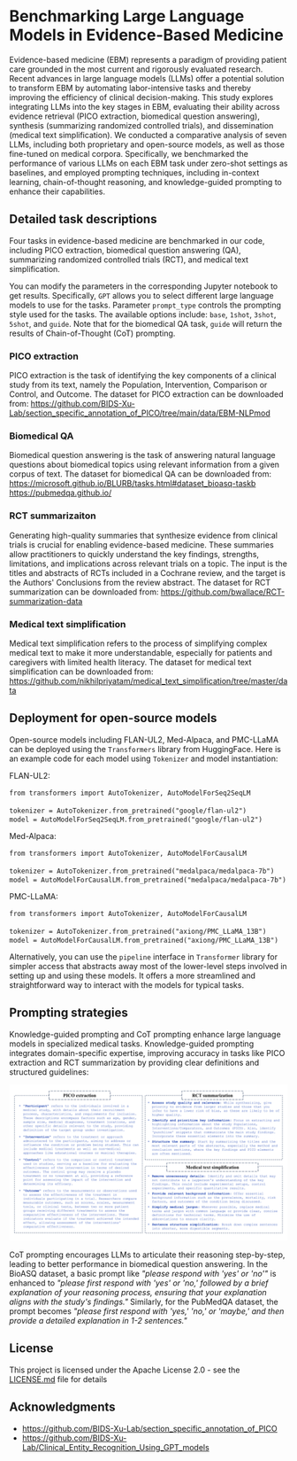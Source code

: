 # Benchmarking Large Language Models in Evidence-Based Medicine

Evidence-based medicine (EBM) represents a paradigm of providing patient care grounded in the most current and rigorously evaluated research. Recent advances in large language models (LLMs) offer a potential solution to transform EBM by automating labor-intensive tasks and thereby improving the efficiency of clinical decision-making.
This study explores integrating LLMs into the key stages in EBM, evaluating their ability across evidence retrieval (PICO extraction, biomedical question answering), synthesis (summarizing randomized controlled trials), and dissemination (medical text simplification). We conducted a comparative analysis of seven LLMs, including both proprietary and open-source models, as well as those fine-tuned on medical corpora. Specifically, we benchmarked the performance of various LLMs on each EBM task under zero-shot settings as baselines, and employed prompting techniques, including in-context learning, chain-of-thought reasoning, and knowledge-guided prompting to enhance their capabilities.

## Detailed task descriptions

Four tasks in evidence-based medicine are benchmarked in our code, including PICO extraction, biomedical question answering (QA), summarizing randomized controlled trials (RCT), and medical text simplification. 

You can modify the parameters in the corresponding Jupyter notebook to get results. Specifically, `GPT` allows you to select different large language models to use for the tasks. Parameter `prompt_type` controls the prompting style used for the tasks. The available options include: `base`, `1shot`, `3shot`, `5shot`, and `guide`. Note that for the biomedical QA task, `guide` will return the results of Chain-of-Thought (CoT) prompting.


### PICO extraction

PICO extraction is the task of identifying the key components of a clinical study from its text, namely the Population, Intervention, Comparison or Control, and Outcome. The dataset for PICO extraction can be downloaded from: https://github.com/BIDS-Xu-Lab/section_specific_annotation_of_PICO/tree/main/data/EBM-NLPmod

### Biomedical QA

Biomedical question answering is the task of answering natural language questions about biomedical topics using relevant information from a given corpus of text. The dataset for biomedical QA can be downloaded from: https://microsoft.github.io/BLURB/tasks.html#dataset_bioasq-taskb https://pubmedqa.github.io/

### RCT summarizaiton 
Generating high-quality summaries that synthesize evidence from clinical trials is crucial for enabling evidence-based medicine. These summaries allow practitioners to quickly understand the key findings, strengths, limitations, and implications across relevant trials on a topic. The input is the titles and abstracts of RCTs included in a Cochrane review, and the target is the Authors' Conclusions from the review abstract. The dataset for RCT summarization can be downloaded from: https://github.com/bwallace/RCT-summarization-data

### Medical text simplification
Medical text simplification refers to the process of simplifying complex medical text to make it more understandable, especially for patients and caregivers with limited health literacy. The dataset for medical text simplification can be downloaded from: https://github.com/nikhilpriyatam/medical_text_simplification/tree/master/data


## Deployment for open-source models

Open-source models including FLAN-UL2, Med-Alpaca, and PMC-LLaMA can be deployed using the `Transformers` library from HuggingFace. Here is an example code for each model using `Tokenizer` and model instantiation:

FLAN-UL2:
```
from transformers import AutoTokenizer, AutoModelForSeq2SeqLM

tokenizer = AutoTokenizer.from_pretrained("google/flan-ul2")
model = AutoModelForSeq2SeqLM.from_pretrained("google/flan-ul2")
```

Med-Alpaca:
```
from transformers import AutoTokenizer, AutoModelForCausalLM

tokenizer = AutoTokenizer.from_pretrained("medalpaca/medalpaca-7b")
model = AutoModelForCausalLM.from_pretrained("medalpaca/medalpaca-7b")
```

PMC-LLaMA:
```
from transformers import AutoTokenizer, AutoModelForCausalLM

tokenizer = AutoTokenizer.from_pretrained("axiong/PMC_LLaMA_13B")
model = AutoModelForCausalLM.from_pretrained("axiong/PMC_LLaMA_13B")
```

Alternatively, you can use the `pipeline` interface in `Transformer` library for simpler access that abstracts away most of the lower-level steps involved in setting up and using these models. It offers a more streamlined and straightforward way to interact with the models for typical tasks.


## Prompting strategies

Knowledge-guided prompting and CoT prompting enhance large language models in specialized medical tasks. Knowledge-guided prompting integrates domain-specific expertise, improving accuracy in tasks like PICO extraction and RCT summarization by providing clear definitions and structured guidelines:

![Knowledge-guided prompting.](./prompt.png)

CoT prompting encourages LLMs to articulate their reasoning step-by-step, leading to better performance in biomedical question answering. In the BioASQ dataset, a basic prompt like _"please respond with 'yes' or 'no'"_ is enhanced to _"please first respond with 'yes' or 'no,' followed by a brief explanation of your reasoning process, ensuring that your explanation aligns with the study's findings."_ Similarly, for the PubMedQA dataset, the prompt becomes _"please first respond with 'yes,' 'no,' or 'maybe,' and then provide a detailed explanation in 1-2 sentences."_


## License

This project is licensed under the Apache License 2.0 - see the [LICENSE.md](LICENSE.md) file for details

## Acknowledgments

* https://github.com/BIDS-Xu-Lab/section_specific_annotation_of_PICO
* https://github.com/BIDS-Xu-Lab/Clinical_Entity_Recognition_Using_GPT_models
